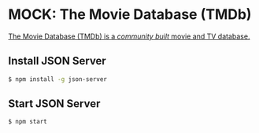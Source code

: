 # MOCK: The Movie Database (TMDb)

[The Movie Database (TMDb) is a _community built_ movie and TV database.](https://www.themoviedb.org)

## Install JSON Server
```sh
$ npm install -g json-server
```

## Start JSON Server
```sh
$ npm start
```